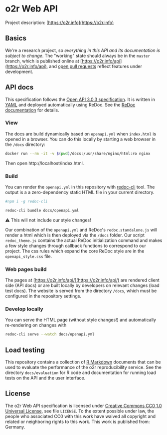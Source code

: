 # o2r Web API

Project description: [https://o2r.info](https://o2r.info)

## Basics

We're a research project, so _everything in this API and its documentation is subject to change_.
The "working" state should always be in the `master` branch, which is published online at [https://o2r.info/api](https://o2r.info/api), and [open pull requests](https://github.com/o2r-project/api/pulls) reflect features under development.

## API docs

This specification follows the [Open API 3.0.3 specification](https://en.wikipedia.org/wiki/OpenAPI_Specification).
It is written in [YAML](https://yaml.org/) and deployed automatically using ReDoc.
See the [ReDoc documentation](https://github.com/Redocly/redoc) for details.

### View

The docs are build dynamically based on `openapi.yml` when `index.html` is opened in a browser.
You can do this locally by starting a web browser in the `/docs` directory:

```bash
docker run --rm -it -v $(pwd)/docs:/usr/share/nginx/html:ro nginx
```

Then open http://localhost/index.html.

### Build

You can render the `openapi.yml` in this repository with [redoc-cli](https://github.com/Redocly/redoc/blob/master/cli/README.md) tool.
The output is a a zero-dependency static HTML file in your current directory.

```bash
#npm i -g redoc-cli

redoc-cli bundle docs/openapi.yml
```

:warning: This will not include our style changes!

Our combination of the `openapi.yml` and ReDoc's `redoc.standalone.js` will render a html which is then deployed via the `/docs` folder. Our script `redoc_theme.js` contains the actual ReDoc initialization command and makes a few style changes through  callback functions to correspond to our project.
The css rules which expand the core ReDoc style are in the `openapi_style.css` file.

### Web pages build

The pages at [https://o2r.info/api/](https://o2r.info/api/) are rendered client side (API docs) or are built locally by developers on relevant changes (load test docs).
The website is served from the directory `/docs`, which must be configured in the repository settings.

### Develop locally

You can serve the HTML page (without style changes!) and automatically re-rendering on changes with

```bash
redoc-cli serve --watch docs/openapi.yml
```

## Load testing

This repository contains a collection of [R Markdown](https://rmarkdown.rstudio.com/) documents that can be used to evaluate the performance of the o2r reproducibility service.
See the directory `docs/evaluation` for R code and documentation for running load tests on the API and the user interface.

## License

The o2r Web API specification is licensed under [Creative Commons CC0 1.0 Universal License](https://creativecommons.org/publicdomain/zero/1.0/), see file `LICENSE`.
To the extent possible under law, the people who associated CC0 with this work have waived all copyright and related or neighboring rights to this work.
This work is published from: Germany.
